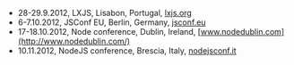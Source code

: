 - 28-29.9.2012, LXJS, Lisabon, Portugal, [lxjs.org](http://2012.lxjs.org/)
- 6-7.10.2012, JSConf EU, Berlin, Germany, [jsconf.eu](http://2012.jsconf.eu/)
- 17-18.10.2012, Node conference, Dublin, Ireland, [www.nodedublin.com](http://www.nodedublin.com/)
- 10.11.2012, NodeJS conference, Brescia, Italy, [nodejsconf.it](http://nodejsconf.it/)
